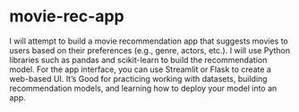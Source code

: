 # movie-rec-app
I will attempt to build a movie recommendation app that suggests movies to users based on their preferences (e.g., genre, actors, etc.).
I will use Python libraries such as pandas and scikit-learn to build the recommendation model.
For the app interface, you can use Streamlit or Flask to create a web-based UI.
It’s Good for practicing working with datasets, building recommendation models, and learning how to deploy your model into an app.
